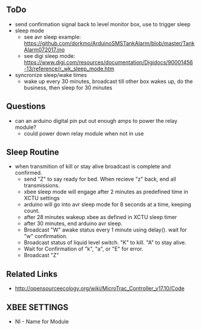 ## ToDo

  * send confirmation signal back to level monitor box, use to trigger sleep
  * sleep mode
      * see avr sleep example: https://github.com/dorkmo/ArduinoSMSTankAlarm/blob/master/TankAlarm072017.ino
      * see digi sleep mode: https://www.digi.com/resources/documentation/Digidocs/90001456-13/reference/r_wk_sleep_mode.htm
  * syncronize sleep/wake times
      * wake up every 30 minutes, broadcast till other box wakes up, do the business, then sleep for 30 minutes 

## Questions

  * can an arduino digital pin put out enough amps to power the relay module?
      * could power down relay module when not in use


## Sleep Routine

  * when transmition of kill or stay alive broadcast is complete and confirmed.
      * send "Z" to say ready for bed. When recieve "z" back, end all transmissions.
      * xbee sleep mode will engage after 2 minutes as predefined time in XCTU settings
      * arduino will go into avr sleep mode for 8 seconds at a time, keeping count.
      * after 28 minutes wakeup xbee as defined in XCTU sleep timer
      * after 30 minutes, end arduino avr sleep.
      * Broadcast "W" awake status every 1 minute using delay(). wait for "w" confirmation.
      * Broadcast status of liquid level switch. "K" to kill. "A" to stay alive.
      * Wait for Confirmation of "k", "a", or "E" for error. 
      * Broadcast "Z"

## Related Links

  * http://opensourceecology.org/wiki/MicroTrac_Controller_v17.10/Code

## XBEE SETTINGS

  * NI - Name for Module
